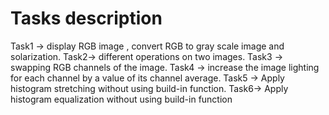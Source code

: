 # Tasks description
Task1 -> display RGB image , convert RGB to gray scale image and solarization.
Task2-> different operations on two images.
Task3 -> swapping RGB channels of the image.
Task4 -> increase the image lighting for each channel by a value of its channel average.
Task5 -> Apply histogram stretching without using build-in function.   Task6-> Apply histogram equalization without using build-in function
